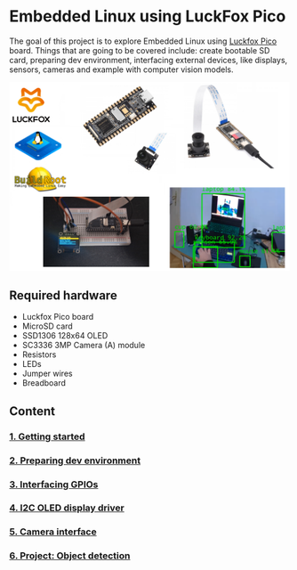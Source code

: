 # Embedded Linux using LuckFox Pico

The goal of this project is to explore Embedded Linux using [Luckfox Pico](https://www.luckfox.com/Luckfox-Pico/EN-Luckfox-Pico) board.
Things that are going to be covered include: create bootable SD card, preparing dev environment, interfacing external devices, like displays, sensors, cameras and example with computer vision models.

![Overview](imgs/overview.png)

## Required hardware

- Luckfox Pico board
- MicroSD card
- SSD1306 128x64 OLED
- SC3336 3MP Camera (A) module
- Resistors
- LEDs
- Jumper wires
- Breadboard

## Content

### [1. Getting started](01_GetStarted.md)

### [2. Preparing dev environment](02_DevEnv.md)

### [3. Interfacing GPIOs](03_GPIO.md)

### [4. I2C OLED display driver](04_I2cOledDriver.md)

### [5. Camera interface](05_CamInterface.md)

### [6. Project: Object detection](06_ObjDetection.md)
